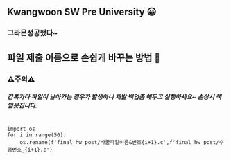 <div>
  <h2>Kwangwoon SW Pre University 😀</h2>
  <h3>그라믄성공했다~</h3>
</div>

<div>
  <h2>파일 제출 이름으로 손쉽게 바꾸는 방법 🫡</h2>
  <h3>⚠️주의⚠️</h3>
  <h5>간혹가다 파일이 날아가는 경우가 발생하니 제발 백업좀 해두고 실행하세요~ 손상시 책임못집니다.</h5>
<pre><code>
import os
for i in range(50):
    os.rename(f'final_hw_post/바꿀파일이름&번호{i+1}.c',f'final_hw_post/수험번호_{i+1}.c')

</code></pre>
</div>
